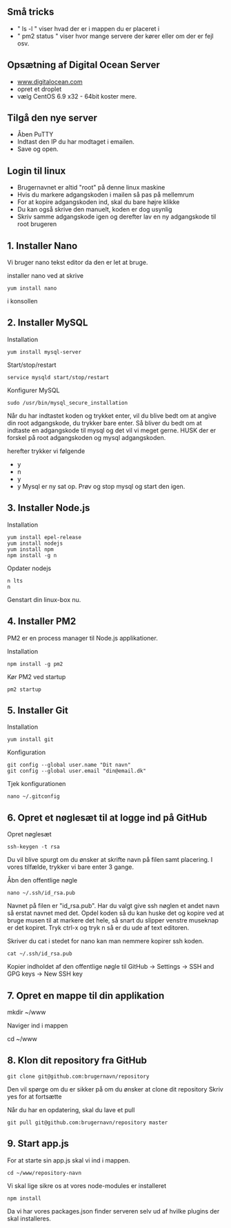 ## Små tricks
* " ls -l " viser hvad der er i mappen du er placeret i
* " pm2 status " viser hvor mange servere der kører eller om der er fejl osv.

## Opsætning af Digital Ocean Server
* www.digitalocean.com
* opret et droplet
* vælg CentOS 6.9 x32  - 64bit koster mere.

## Tilgå den nye server
* Åben PuTTY
* Indtast den IP du har modtaget i emailen.
* Save og open.

## Login til linux
* Brugernavnet er altid "root" på denne linux maskine
* Hvis du markere adgangskoden i mailen så pas på mellemrum
* For at kopire adgangskoden ind, skal du bare højre klikke
* Du kan også skrive den manuelt, koden er dog usynlig
* Skriv samme adgangskode igen og derefter lav en ny adgangskode til root brugeren

## 1. Installer Nano
Vi bruger nano tekst editor da den er let at bruge.

installer nano ved at skrive 
```
yum install nano
```
i konsollen


## 2. Installer MySQL
Installation
```
yum install mysql-server
```

Start/stop/restart
```
service mysqld start/stop/restart
```

Konfigurer MySQL
```
sudo /usr/bin/mysql_secure_installation
```
Når du har indtastet koden og trykket enter, vil du blive bedt om at angive din root adgangskode, du trykker bare enter.
Så bliver du bedt om at indtaste en adgangskode til mysql og det vil vi meget gerne. HUSK der er forskel på root adgangskoden og mysql adgangskoden.

herefter trykker vi følgende
* y
* n
* y
* y
Mysql er ny sat op.
Prøv og stop mysql og start den igen.


## 3. Installer Node.js

Installation
```
yum install epel-release
yum install nodejs
yum install npm
npm install -g n
```

Opdater nodejs
```
n lts
n
```

Genstart din linux-box nu.

## 4. Installer PM2

PM2 er en process manager til Node.js applikationer.

Installation
```
npm install -g pm2
```

Kør PM2 ved startup
```
pm2 startup
```

## 5. Installer Git

Installation
```
yum install git
```

Konfiguration
```
git config --global user.name "Dit navn"
git config --global user.email "din@email.dk"
```

Tjek konfigurationen
```
nano ~/.gitconfig
```

## 6. Opret et nøglesæt til at logge ind på GitHub

Opret nøglesæt
```
ssh-keygen -t rsa
```
Du vil blive spurgt om du ønsker at skrifte navn på filen samt placering.
I vores tilfælde, trykker vi bare enter 3 gange.

Åbn den offentlige nøgle
```
nano ~/.ssh/id_rsa.pub
```
Navnet på filen er "id_rsa.pub".
Har du valgt give ssh nøglen et andet navn så erstat navnet med det.
Opdel koden så du kan huske det og kopire ved at bruge musen til at markere det hele, så snart du slipper venstre museknap er det kopiret.
Tryk ctrl-x og tryk n så er du ude af text editoren.

Skriver du cat i stedet for nano kan man nemmere kopirer ssh koden.
```
cat ~/.ssh/id_rsa.pub
```

Kopier indholdet af den offentlige nøgle til GitHub -> Settings -> SSH and GPG keys -> New SSH key

## 7. Opret en mappe til din applikation

mkdir ~/www

Naviger ind i mappen

cd ~/www

## 8. Klon dit repository fra GitHub
```
git clone git@github.com:brugernavn/repository
```
Den vil spørge om du er sikker på om du ønsker at clone dit repository
Skriv yes for at fortsætte

Når du har en opdatering, skal du lave et pull
```
git pull git@github.com:brugernavn/repository master
```

## 9. Start app.js
For at starte sin app.js skal vi ind i mappen.
```
cd ~/www/repository-navn
```

Vi skal lige sikre os at vores node-modules er installeret
```
npm install
```
Da vi har vores packages.json finder serveren selv ud af hvilke plugins der skal installeres.